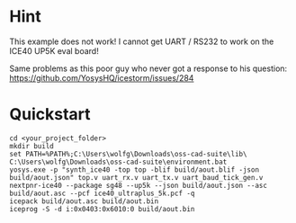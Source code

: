 # Hint

This example does not work!
I cannot get UART / RS232 to work on the ICE40 UP5K eval board!

Same problems as this poor guy who never got a response to his question: https://github.com/YosysHQ/icestorm/issues/284

# Quickstart

```
cd <your_project_folder>
mkdir build
set PATH=%PATH%;C:\Users\wolfg\Downloads\oss-cad-suite\lib\
C:\Users\wolfg\Downloads\oss-cad-suite\environment.bat
yosys.exe -p "synth_ice40 -top top -blif build/aout.blif -json build/aout.json" top.v uart_rx.v uart_tx.v uart_baud_tick_gen.v
nextpnr-ice40 --package sg48 --up5k --json build/aout.json --asc build/aout.asc --pcf ice40_ultraplus_5k.pcf -q
icepack build/aout.asc build/aout.bin
iceprog -S -d i:0x0403:0x6010:0 build/aout.bin
```